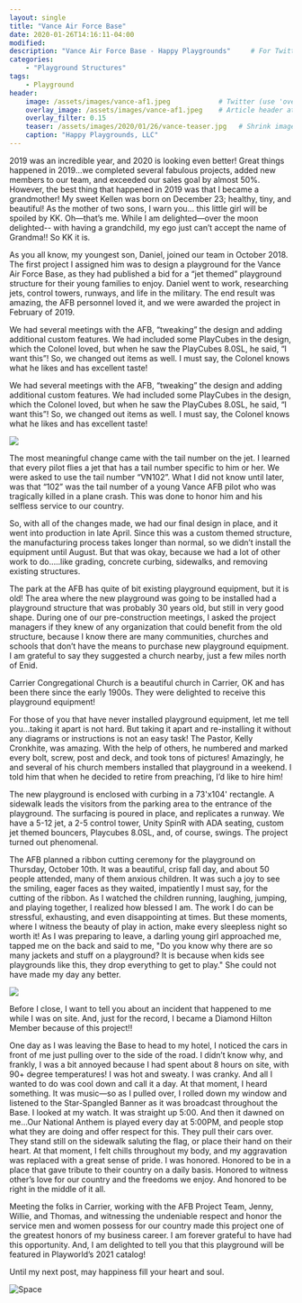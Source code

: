 ```yaml
---
layout: single
title: "Vance Air Force Base"
date: 2020-01-26T14:16:11-04:00
modified:
description: "Vance Air Force Base - Happy Playgrounds"     # For Twitter, not the Title
categories:
    - "Playground Structures"
tags:
    - Playground
header:
    image: /assets/images/vance-af1.jpeg            # Twitter (use 'overlay_image')
    overlay_image: /assets/images/vance-af1.jpeg    # Article header at 2048x768
    overlay_filter: 0.15
    teaser: /assets/images/2020/01/26/vance-teaser.jpg   # Shrink image to 575x216
    caption: "Happy Playgrounds, LLC"
---
```


2019 was an incredible year,
and 2020 is looking even better! Great things happened in 2019…we completed several fabulous projects, added new members to our team, and exceeded our sales goal by almost 50%. However, the best thing that happened in 2019 was that I became a grandmother! My sweet Kellen was born on December 23; healthy, tiny, and beautiful! As the mother of two sons, I warn you… this little girl will be spoiled by KK. Oh—that’s me. While I am delighted—over the moon delighted-- with having a grandchild, my ego just can’t accept the name of Grandma!! So KK it is.

As you all know, my youngest son, Daniel, joined our team in October 2018. The first project I assigned him was to design a playground for the Vance Air Force Base, as they had published a bid for a “jet themed” playground structure for their young families to enjoy. Daniel went to work, researching jets, control towers, runways, and life in the military. The end result was amazing, the AFB personnel loved it, and we were awarded the project in February of 2019.

We had several meetings with the AFB, “tweaking” the design and adding additional custom features. We had included some PlayCubes in the design, which the Colonel loved, but when he saw the PlayCubes 8.0SL, he said, “I want this”! So, we changed out items as well. I must say, the Colonel knows what he likes and has excellent taste!

We had several meetings with the AFB, “tweaking” the design and adding additional custom features. We had included some PlayCubes in the design, which the Colonel loved, but when he saw the PlayCubes 8.0SL, he said, “I want this”! So, we changed out items as well. I must say, the Colonel knows what he likes and has excellent taste!  
 
<img src="https://d1wfqjcm45bc90.cloudfront.net/fit-in/718x900/Playcubes8.0.jpg" />
 
The most meaningful change came with the tail number on the jet. I learned that every pilot flies a jet that has a tail number specific to him or her. We were asked to use the tail number “VN102”. What I did not know until later, was that “102” was the tail number of a young Vance AFB pilot who was tragically killed in a plane crash. This was done to honor him and his selfless service to our country.  
 
So, with all of the changes made, we had our final design in place, and it went into production in late April. Since this was a custom themed structure, the manufacturing process takes longer than normal, so we didn’t install the equipment until August. But that was okay, because we had a lot of other work to do…..like grading, concrete curbing, sidewalks, and removing existing structures.
 
The park at the AFB has quite of bit existing playground equipment, but it is old! The area where the new playground was going to be installed had a playground structure that was probably 30 years old, but still in very good shape. During one of our pre-construction meetings, I asked the project managers if they knew of any organization that could benefit from the old structure, because I know there are many communities, churches and schools that don’t have the means to purchase new playground equipment. I am grateful to say they suggested a church nearby, just a few miles north of Enid.
 
Carrier Congregational Church is a beautiful church in Carrier, OK and has been there since the early 1900s.  They were delighted to receive this playground equipment!  
 
For those of you that have never installed playground equipment, let me tell you…taking it apart is not hard. But taking it apart and re-installing it without any diagrams or instructions is not an easy task! The Pastor, Kelly Cronkhite, was amazing. With the help of others, he numbered and marked every bolt, screw, post and deck, and took tons of pictures! Amazingly, he and several of his church members installed that playground in a weekend. I told him that when he decided to retire from preaching, I’d like to hire him! 
 
The new playground is enclosed with curbing in a 73'x104' rectangle. A sidewalk leads the visitors from the parking area to the entrance of the playground. The surfacing is poured in place, and replicates a runway. We have a 5-12 jet, a 2-5 control tower, Unity SpinR with ADA seating, custom jet themed bouncers, Playcubes 8.0SL, and, of course, swings. The project turned out phenomenal.

The AFB planned a ribbon cutting ceremony for the playground on Thursday, October 10th. It was a beautiful, crisp fall day, and about 50 people attended, many of them anxious children. It was such a joy to see the smiling, eager faces as they waited, impatiently I must say, for the cutting of the ribbon. As I watched the children running, laughing, jumping, and playing together, I realized how blessed I am. The work I do can be stressful, exhausting, and even disappointing at times. But these moments, where I witness the beauty of play in action, make every sleepless night so worth it! As I was preparing to leave, a darling young girl approached me, tapped me on the back and said to me, "Do you know why there are so many jackets and stuff on a playground? It is because when kids see playgrounds like this, they drop everything to get to play." She could not have made my day any better.

 <img src="https://d1wfqjcm45bc90.cloudfront.net/fit-in/1200x570/vance-airforce-playground.jpg" />
 
 
 
Before I close, I want to tell you about an incident that happened to me while I was on site. And, just for the record, I became a Diamond Hilton Member because of this project!! 
 

 
One day as I was leaving the Base to head to my hotel,  I noticed the cars in front of me just pulling over to the side of the road. I didn’t know why, and frankly, I was a bit annoyed because I had spent about 8 hours on site, with 90+ degree temperatures! I was hot and sweaty. I was cranky. And all I wanted to do was cool down and call it a day. At that moment, I heard something. It was music—so as I pulled over, I rolled down my window and listened to the Star-Spangled Banner as it was broadcast throughout the Base. I looked at my watch. It was straight up 5:00. And then it dawned on me…Our National Anthem is played every day at 5:00PM, and people stop what they are doing and offer respect for this. They pull their cars over. They stand still on the sidewalk saluting the flag, or place their hand on their heart. At that moment, I felt chills throughout my body, and my aggravation was replaced with a great sense of pride. I was honored. Honored to be in a place that gave tribute to their country on a daily basis. Honored to witness other’s love for our country and the freedoms we enjoy. And honored to be right in the middle of it all.
 

 
Meeting the folks in Carrier, working with the AFB Project Team, Jenny, Willie, and Thomas, and witnessing the undeniable respect and honor the service men and women possess for our country made this project one of the greatest honors of my business career. I am forever grateful to have had this opportunity. And, I am delighted to tell you that this playground will be featured in Playworld’s 2021 catalog! 
 
 

Until my next post, may happiness fill your heart and soul. 
 
 
<img src="https://d1wfqjcm45bc90.cloudfront.net/fit-in/1200x675/vance-kelli.jpg" alt="Space" />

<!-- Table of Contents -->
